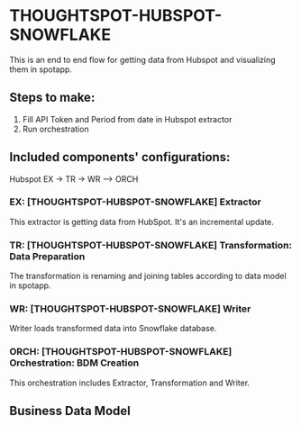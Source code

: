# THOUGHTSPOT-HUBSPOT-SNOWFLAKE

This is an end to end flow for getting data from Hubspot and visualizing them in spotapp.

## Steps to make:
1. Fill API Token and Period from date in Hubspot extractor
2. Run orchestration

## Included components' configurations:

Hubspot EX -> TR -> WR –> ORCH


### EX: [THOUGHTSPOT-HUBSPOT-SNOWFLAKE] Extractor

This extractor is getting data from HubSpot. It's an incremental update.

### TR: [THOUGHTSPOT-HUBSPOT-SNOWFLAKE] Transformation: Data Preparation

The transformation is renaming and joining tables according to data model in spotapp.

### WR: [THOUGHTSPOT-HUBSPOT-SNOWFLAKE] Writer

Writer loads transformed data into Snowflake database.

### ORCH: [THOUGHTSPOT-HUBSPOT-SNOWFLAKE] Orchestration: BDM Creation

This orchestration includes Extractor, Transformation and Writer.

## Business Data Model

